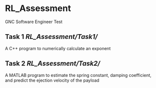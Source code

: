 # RL_Assessment
GNC Software Engineer Test 

## Task 1   *RL_Assessment/Task1/*
A C++ program to numerically calculate an exponent

## Task 2   *RL_Assessment/Task2/*
A MATLAB program to estimate the spring constant, damping coefficient, and predict the ejection velocity of the payload

